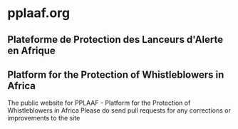 # pplaaf.org 
## Plateforme de Protection des Lanceurs d'Alerte en Afrique
## Platform for the Protection of Whistleblowers in Africa

The public website for PPLAAF - Platform for the Protection of Whistleblowers in Africa
Please do send pull requests for any corrections or improvements to the site
